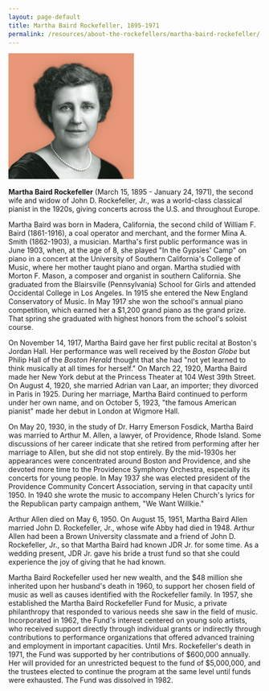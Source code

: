 ```yaml
---
layout: page-default
title: Martha Baird Rockefeller, 1895-1971
permalink: /resources/about-the-rockefellers/martha-baird-rockefeller/
---
```

<div class="bio-page-image"><img alt="Martha Baird Rockefeller" src="/assets/img/05_marthabairdrockefeller.png"/></div>

**Martha Baird Rockefeller** (March 15, 1895 - January 24, 1971), the second wife and widow of John D. Rockefeller, Jr., was a world-class classical pianist in the 1920s, giving concerts across the U.S. and throughout Europe.  

Martha Baird was born in Madera, California, the second child of William F. Baird (1861-1916), a coal operator and merchant, and the former Mina A. Smith (1862-1903), a musician. Martha's first public performance was in June 1903, when, at the age of 8, she played "In the Gypsies' Camp" on piano in a concert at the University of Southern California's College of Music, where her mother taught piano and organ. Martha studied with Morton F. Mason, a composer and organist in southern California. She graduated from the Blairsville (Pennsylvania) School for Girls and attended Occidental College in Los Angeles. In 1915 she entered the New England Conservatory of Music. In May 1917 she won the school's annual piano competition, which earned her a $1,200 grand piano as the grand prize. That spring she graduated with highest honors from the school's soloist course.  

On November 14, 1917, Martha Baird gave her first public recital at Boston's Jordan Hall. Her performance was well received by the _Boston Globe_ but Philip Hall of the _Boston Herald_ thought that she had "not yet learned to think musically at all times for herself." On March 22, 1920, Martha Baird made her New York debut at the Princess Theater at 104 West 39th Street. On August 4, 1920, she married Adrian van Laar, an importer; they divorced in Paris in 1925\. During her marriage, Martha Baird continued to perform under her own name, and on October 5, 1923, "the famous American pianist" made her debut in London at Wigmore Hall.  

On May 20, 1930, in the study of Dr. Harry Emerson Fosdick, Martha Baird was married to Arthur M. Allen, a lawyer, of Providence, Rhode Island. Some discussions of her career indicate that she retired from performing after her marriage to Allen, but she did not stop entirely. By the mid-1930s her appearances were concentrated around Boston and Providence, and she devoted more time to the Providence Symphony Orchestra, especially its concerts for young people. In May 1937 she was elected president of the Providence Community Concert Association, serving in that capacity until 1950\. In 1940 she wrote the music to accompany Helen Church's lyrics for the Republican party campaign anthem, "We Want Willkie."  

Arthur Allen died on May 6, 1950\. On August 15, 1951, Martha Baird Allen married John D. Rockefeller, Jr., whose wife Abby had died in 1948\. Arthur Allen had been a Brown University classmate and a friend of John D. Rockefeller, Jr., so that Martha Baird had known JDR Jr. for some time. As a wedding present, JDR Jr. gave his bride a trust fund so that she could experience the joy of giving that he had known.  

Martha Baird Rockefeller used her new wealth, and the $48 million she inherited upon her husband's death in 1960, to support her chosen field of music as well as causes identified with the Rockefeller family. In 1957, she established the Martha Baird Rockefeller Fund for Music, a private philanthropy that responded to various needs she saw in the field of music. Incorporated in 1962, the Fund's interest centered on young solo artists, who received support directly through individual grants or indirectly through contributions to performance organizations that offered advanced training and employment in important capacities. Until Mrs. Rockefeller's death in 1971, the Fund was supported by her contributions of $600,000 annually. Her will provided for an unrestricted bequest to the fund of $5,000,000, and the trustees elected to continue the program at the same level until funds were exhausted. The Fund was dissolved in 1982.
